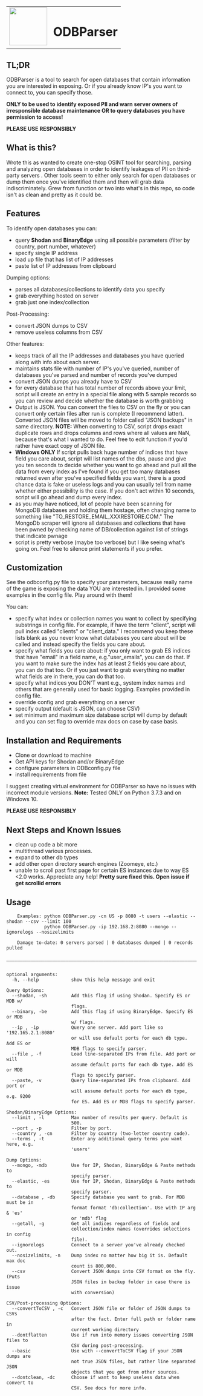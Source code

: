 <table border =0 color=white>
    <tr>
        <td valign="top"><img src="./glassdb.png" width="100" height="100" /></td>
        <td valign="middle"><h1>ODBParser</h1></td>
    </tr>
</table>


TL;DR
-------------
ODBParser is a tool to search for open databases that contain information you are interested in exposing. Or if you already know IP's you want to connect to, you can specify those.

<b>ONLY to be used to identify exposed PII and warn server owners of irresponsible database maintenance OR to query databases you have permission to access!

PLEASE USE RESPONSIBLY</b>


What is this?
-------------
Wrote this as wanted to create one-stop OSINT tool for searching, parsing and analyzing open databases in order to identify leakages of PII on third-party servers . Other tools seem to either only search for open databases or dump them once you've identified them and then will grab data indiscriminately. Grew from function or two into what's in this repo, so code isn't as clean and pretty as it could be.

Features
-------------
To identify open databases you can:
* query <b>Shodan</b> and <b>BinaryEdge</b> using all possible parameters (filter by country, port number, whatever)
* specify single IP address
* load up file that has list of IP addresses
* paste list of IP addresses from clipboard

Dumping options:
* parses all databases/collections to identify data you specify
* grab everything hosted on server
* grab just one index/collection

Post-Processing:
* convert JSON dumps to CSV
* remove useless columns from CSV

Other features:
* keeps track of all the IP addresses and databases you have queried along with info about each server.
* maintains stats file with number of IP's you've queried, number of databases you've parsed and number of records you've dumped
* convert JSON dumps you already have to CSV
* for every database that has total number of records above your limit, script will create an entry in a special file along with 5 sample records so you can review and decide whether the database is worth grabbing
* Output is JSON. You can convert the files to CSV on the fly or you can convert only certain files after run is complete (I recommend latter). Converted JSON files will be moved to folder called "JSON backups" in same directory. <b>NOTE:</b> When converting to CSV, script drops exact duplicate rows and drops columns and rows where all values are NaN, because that's what I wanted to do. Feel free to edit function if you'd rather have exact copy of JSON file.
* <b>Windows ONLY</b> If script pulls back huge number of indices that have field you care about, script will list names of the dbs, pause and give you ten seconds to decide whether you want to go ahead and pull all the data from every index as I've found if you get too many databases returned even after you've specified fields you want, there is a good chance data is fake or useless logs and you can usually tell from name whether either possibility is the case. If you don't act within 10 seconds, script will go ahead and dump every index.
* as you may have noticed, lot of people have been scanning for MongoDB databases and holding them hostage, often changing name to something like "TO_RESTORE_EMAIL_XXXRESTORE.COM." The MongoDb scraper will ignore all databases and collections that have been pwned by checking name of DB/collection against list of strings that indicate pwnage
* script is pretty verbose (maybe too verbose) but I like seeing what's going on. Feel free to silence print statements if you prefer.

Customization
-------------
See the odbconfig.py file to specify your parameters, because really name of the game is exposing the data YOU are interested in. I provided some examples in the config file. Play around with them!

You can:

* specify what index or collection names you want to collect by specifying substrings in config file. For example, if have the term "client", script will pull index called "clients" or "client_data." I recommend you keep these lists blank as you never know what databases you care about will be called and instead specify the fields you care about.
* specify what fields you care about: if you only want to grab ES indices that have  "email" in a field name, e.g."user_emails", you can do that. If you want to make sure the index has at least 2 fields you care about, you can do that too. Or if you just want to grab everything no matter what fields are in there, you can do that too.
* specify what indices you DON'T want e.g., system index names and others that are generally used for basic logging. Examples provided in config file.
* override config and grab everything on a server
* specify output (default is JSON, can choose CSV)
* set minimum and maximum size database script will dump by default and you can set flag to override max docs on case by case basis.


Installation and Requirements
-------------
* Clone or download to machine
* Get API keys for Shodan and/or BinaryEdge
* configure parameters in ODBconfig.py file
* install requirements from file

I suggest creating virtual environment for ODBParser so have no issues with incorrect module versions.
<b>Note:</b> Tested ONLY on Python 3.7.3 and on Windows 10.

<b>PLEASE USE RESPONSIBLY</b>


Next Steps and Known Issues
-------------
* clean up code a bit more
* multithread various processes.
* expand to other db types
* add other open directory search engines (Zoomeye, etc.)
* unable to scroll past first page for certain ES instances due to way ES <2.0 works. Appreciate any help! <b>Pretty sure fixed this. Open issue if get scrollid errors</b>

Usage
-------------
```
    Examples: python ODBParser.py -cn US -p 8080 -t users --elastic --shodan --csv --limit 100
              python ODBParser.py -ip 192.168.2:8080 --mongo --ignorelogs --nosizelimits

    Damage to-date: 0 servers parsed | 0 databases dumped | 0 records pulled
    _____________________________________________________________________________


optional arguments:
  -h, --help            show this help message and exit

Query Options:
  --shodan, -sh         Add this flag if using Shodan. Specify ES or MDB w/
                        flags.
  --binary, -be         Add this flag if using BinaryEdge. Specify ES or MDB
                        w/ flags.
  --ip , -ip            Query one server. Add port like so '192.165.2.1:8080'
                        or will use default ports for each db type. Add ES or
                        MDB flags to specify parser.
  --file , -f           Load line-separated IPs from file. Add port or will
                        assume default ports for each db type. Add ES or MDB
                        flags to specify parser.
  --paste, -v           Query line-separated IPs from clipboard. Add port or
                        will assume default ports for each db type, e.g. 9200
                        for ES. Add ES or MDB flags to specify parser.

Shodan/BinaryEdge Options:
  --limit , -l          Max number of results per query. Default is
                        500.
  --port , -p           Filter by port.
  --country , -cn       Filter by country (two-letter country code).
  --terms , -t          Enter any additional query terms you want here, e.g.
                        'users'

Dump Options:
  --mongo, -mdb         Use for IP, Shodan, BinaryEdge & Paste methods to
                        specify parser.
  --elastic, -es        Use for IP, Shodan, BinaryEdge & Paste methods to
                        specify parser.
  --database , -db      Specify database you want to grab. For MDB must be in
                        format format 'db:collection'. Use with IP arg & 'es'
                        or 'mdb' flag
  --getall, -g          Get all indices regardless of fields and
                        collection/index names (overrides selections in config
                        file).
  --ignorelogs          Connect to a server you've already checked out.
  --nosizelimits, -n    Dump index no matter how big it is. Default max doc
                        count is 800,000.
  --csv                 Convert JSON dumps into CSV format on the fly. (Puts
                        JSON files in backup folder in case there is issue
                        with conversion)

CSV/Post-processing Options:
  --convertToCSV , -c   Convert JSON file or folder of JSON dumps to CSVs
                        after the fact. Enter full path or folder name in
                        current working directory
  --dontflatten         Use if run into memory issues converting JSON files to
                        CSV during post-processing.
  --basic               Use with --convertToCSV flag if your JSON dumps are
                        not true JSON files, but rather line separated JSON
                        objects that you got from other sources.
  --dontclean, -dc      Choose if want to keep useless data when convert to
                        CSV. See docs for more info.
 ```
